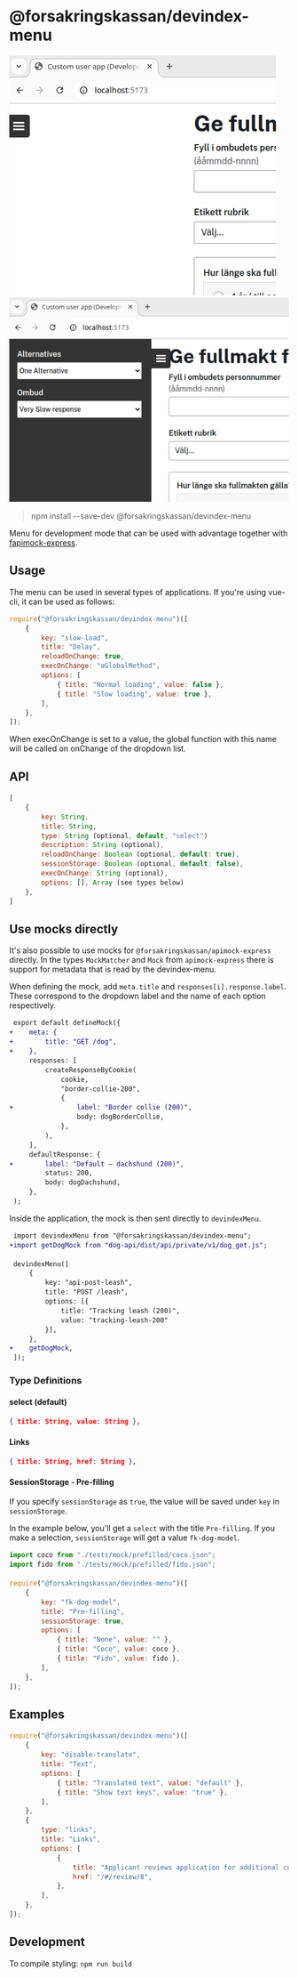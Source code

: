 # @forsakringskassan/devindex-menu

![Closed](docs/closed.png)
![Opened](docs/opened.png)

> npm install --save-dev @forsakringskassan/devindex-menu

Menu for development mode that can be used with advantage together with [fapimock-express](https://www.npmjs.com/package/@forsakringskassan/apimock-express).

## Usage

The menu can be used in several types of applications. If you're using vue-cli, it can be used as follows:

```js
require("@forsakringskassan/devindex-menu")([
    {
        key: "slow-load",
        title: "Delay",
        reloadOnChange: true,
        execOnChange: "aGlobalMethod",
        options: [
            { title: "Normal loading", value: false },
            { title: "Slow loading", value: true },
        ],
    },
]);
```

When execOnChange is set to a value, the global function with this name will be called on onChange of the dropdown list.

## API

```js
[
    {
        key: String,
        title: String,
        type: String (optional, default, "select")
        description: String (optional),
        reloadOnChange: Boolean (optional, default: true),
        sessionStorage: Boolean (optional, default: false),
        execOnChange: String (optional),
        options: [], Array (see types below)
    },
]
```

## Use mocks directly

It's also possible to use mocks for `@forsakringskassan/apimock-express` directly.
In the types `MockMatcher` and `Mock` from `apimock-express` there is support for metadata that is read by the devindex-menu.

When defining the mock, add `meta.title` and `responses[i].response.label`.
These correspond to the dropdown label and the name of each option respectively.

```diff
 export default defineMock({
+    meta: {
+        title: "GET /dog",
+    },
     responses: [
         createResponseByCookie(
             cookie,
             "border-collie-200",
             {
+                label: "Border collie (200)",
                 body: dogBorderCollie,
             },
         ),
     ],
     defaultResponse: {
+        label: "Default – dachshund (200)",
         status: 200,
         body: dogDachshund,
     },
 );
```

Inside the application, the mock is then sent directly to `devindexMenu`.

```diff
 import devindexMenu from "@forsakringskassan/devindex-menu";
+import getDogMock from "dog-api/dist/api/private/v1/dog_get.js";

 devindexMenu([
     {
         key: "api-post-leash",
         title: "POST /leash",
         options: [{
             title: "Tracking leash (200)",
             value: "tracking-leash-200"
         }],
     },
+    getDogMock,
 ]);
```

### Type Definitions

#### select (default)

```json
{ title: String, value: String },
```

#### Links

```json
{ title: String, href: String },

```

#### SessionStorage - Pre-filling

If you specify `sessionStorage` as `true`, the value will be saved under `key` in `sessionStorage`.

In the example below, you'll get a `select` with the title `Pre-filling`. If you make a selection, `sessionStorage` will get a value `fk-dog-model`.

```js
import coco from "./tests/mock/prefilled/coco.json";
import fido from "./tests/mock/prefilled/fido.json";

require("@forsakringskassan/devindex-menu")([
    {
        key: "fk-dog-model",
        title: "Pre-filling",
        sessionStorage: true,
        options: [
            { title: "None", value: "" },
            { title: "Coco", value: coco },
            { title: "Fido", value: fido },
        ],
    },
]);
```

## Examples

```js
require("@forsakringskassan/devindex-menu")([
    {
        key: "disable-translate",
        title: "Text",
        options: [
            { title: "Translated text", value: "default" },
            { title: "Show text keys", value: "true" },
        ],
    },
    {
        type: "links",
        title: "Links",
        options: [
            {
                title: "Applicant reviews application for additional cost",
                href: "/#/review/8",
            },
        ],
    },
]);
```

## Development

To compile styling:
`npm run build`
